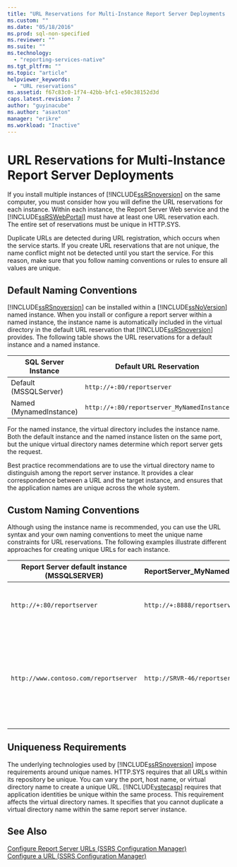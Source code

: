 ```yaml
---
title: "URL Reservations for Multi-Instance Report Server Deployments | Microsoft Docs"
ms.custom: ""
ms.date: "05/18/2016"
ms.prod: sql-non-specified
ms.reviewer: ""
ms.suite: ""
ms.technology: 
  - "reporting-services-native"
ms.tgt_pltfrm: ""
ms.topic: "article"
helpviewer_keywords: 
  - "URL reservations"
ms.assetid: f67c83c0-1f74-42bb-bfc1-e50c38152d3d
caps.latest.revision: 7
author: "guyinacube"
ms.author: "asaxton"
manager: "erikre"
ms.workload: "Inactive"
---
```

# URL Reservations for Multi-Instance Report Server Deployments
  If you install multiple instances of [!INCLUDE[ssRSnoversion](../../includes/ssrsnoversion-md.md)] on the same computer, you must consider how you will define the URL reservations for each instance. Within each instance, the Report Server Web service and the [!INCLUDE[ssRSWebPortal](../../includes/ssrswebportal.md)] must have at least one URL reservation each. The entire set of reservations must be unique in HTTP.SYS.  
  
 Duplicate URLs are detected during URL registration, which occurs when the service starts. If you create URL reservations that are not unique, the name conflict might not be detected until you start the service. For this reason, make sure that you follow naming conventions or rules to ensure all values are unique.  
  
## Default Naming Conventions  
 [!INCLUDE[ssRSnoversion](../../includes/ssrsnoversion-md.md)] can be installed within a [!INCLUDE[ssNoVersion](../../includes/ssnoversion-md.md)] named instance. When you install or configure a report server within a named instance, the instance name is automatically included in the virtual directory in the default URL reservation that [!INCLUDE[ssRSnoversion](../../includes/ssrsnoversion-md.md)] provides. The following table shows the URL reservations for a default instance and a named instance.  
  
|SQL Server Instance|Default URL Reservation|  
|-------------------------|-----------------------------|  
|Default (MSSQLServer)|`http://+:80/reportserver`|  
|Named (MynamedInstance)|`http://+:80/reportserver_MyNamedInstance`|  
  
 For the named instance, the virtual directory includes the instance name. Both the default instance and the named instance listen on the same port, but the unique virtual directory names determine which report server gets the request.  
  
 Best practice recommendations are to use the virtual directory name to distinguish among the report server instance. It provides a clear correspondence between a URL and the target instance, and ensures that the application names are unique across the whole system.  
  
## Custom Naming Conventions  
 Although using the instance name is recommended, you can use the URL syntax and your own naming conventions to meet the unique name constraints for URL reservations. The following examples illustrate different approaches for creating unique URLs for each instance.  
  
|Report Server default instance (MSSQLSERVER)|ReportServer_MyNamedInstance|Uniqueness|  
|----------------------------------------------------|-----------------------------------|----------------|  
|`http://+:80/reportserver`|`http://+:8888/reportserver`|Each instance listens on a different port.|  
|`http://www.contoso.com/reportserver`|`http://SRVR-46/reportserver`|Each instance responds to different server names (fully qualified domain name, and machine name).|  
  
## Uniqueness Requirements  
 The underlying technologies used by [!INCLUDE[ssRSnoversion](../../includes/ssrsnoversion-md.md)] impose requirements around unique names. HTTP.SYS requires that all URLs within its repository be unique. You can vary the port, host name, or virtual directory name to create a unique URL. [!INCLUDE[vstecasp](../../includes/vstecasp-md.md)] requires that application identities be unique within the same process. This requirement affects the virtual directory names. It specifies that you cannot duplicate a virtual directory name within the same report server instance.  
  
## See Also  
 [Configure Report Server URLs  &#40;SSRS Configuration Manager&#41;](../../reporting-services/install-windows/configure-report-server-urls-ssrs-configuration-manager.md)   
 [Configure a URL  &#40;SSRS Configuration Manager&#41;](../../reporting-services/install-windows/configure-a-url-ssrs-configuration-manager.md)  
  
  
